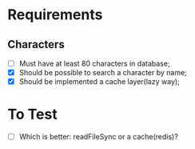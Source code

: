 # Requirements
## Characters
- [ ] Must have at least 80 characters in database;
- [x] Should be possible to search a character by name;
- [x] Should be implemented a cache layer(lazy way);

# To Test
- [ ] Which is better: readFileSync or a cache(redis)?